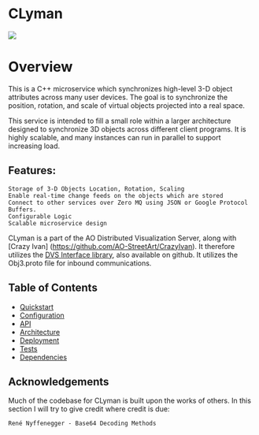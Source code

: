 # CLyman

![](https://travis-ci.org/AO-StreetArt/CLyman.svg?branch=master)

# Overview

This is a C++ microservice which synchronizes high-level 3-D object attributes across many user devices. The goal is to synchronize the position, rotation, and scale of virtual objects projected into a real space.

This service is intended to fill a small role within a larger architecture designed to synchronize 3D objects across different client programs. It is highly scalable, and many instances can run in parallel to support increasing load.

## Features:

    Storage of 3-D Objects Location, Rotation, Scaling
    Enable real-time change feeds on the objects which are stored
    Connect to other services over Zero MQ using JSON or Google Protocol Buffers.
    Configurable Logic
    Scalable microservice design

CLyman is a part of the AO Distributed Visualization Server, along with [Crazy Ivan] (https://github.com/AO-StreetArt/CrazyIvan). It therefore utilizes the [DVS Interface library](https://github.com/AO-StreetArt/DvsInterface), also available on github. It utilizes the Obj3.proto file for inbound communications.

## Table of Contents

* [Quickstart](https://github.com/AO-StreetArt/CLyman/tree/master/docs/quickstart)
* [Configuration](https://github.com/AO-StreetArt/CLyman/tree/master/docs/config)
* [API](https://github.com/AO-StreetArt/CLyman/tree/master/docs/api)
* [Architecture](https://github.com/AO-StreetArt/CLyman/tree/master/docs/arch)
* [Deployment](https://github.com/AO-StreetArt/CLyman/tree/master/docs/deploy)
* [Tests](https://github.com/AO-StreetArt/CLyman/tree/master/docs/tests)
* [Dependencies](https://github.com/AO-StreetArt/CLyman/tree/master/docs/deps)

## Acknowledgements

Much of the codebase for CLyman is built upon the works of others. In this section I will try to give credit where credit is due:

    René Nyffenegger - Base64 Decoding Methods
